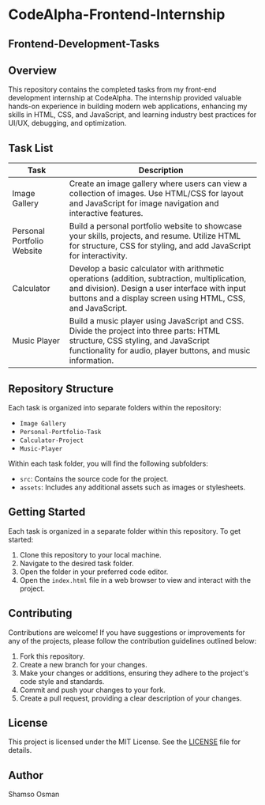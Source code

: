 # CodeAlpha-Frontend-Internship

## Frontend-Development-Tasks

## Overview

This repository contains the completed tasks from my front-end development internship at CodeAlpha. The internship provided valuable hands-on experience in building modern web applications, enhancing my skills in HTML, CSS, and JavaScript, and learning industry best practices for UI/UX, debugging, and optimization.


## Task List

| Task | Description |
| --- | --- |
|Image Gallery | Create an image gallery where users can view a collection of images. Use HTML/CSS for layout and JavaScript for image navigation and interactive features. |
|Personal Portfolio Website | Build a personal portfolio website to showcase your skills, projects, and resume. Utilize HTML for structure, CSS for styling, and add JavaScript for interactivity. |
|Calculator | Develop a basic calculator with arithmetic operations (addition, subtraction, multiplication, and division). Design a user interface with input buttons and a display screen using HTML, CSS, and JavaScript. |
|Music Player | Build a music player using JavaScript and CSS. Divide the project into three parts: HTML structure, CSS styling, and JavaScript functionality for audio, player buttons, and music information. |

## Repository Structure

Each task is organized into separate folders within the repository:
- `Image Gallery`
- `Personal-Portfolio-Task`
- `Calculator-Project`
- `Music-Player`

Within each task folder, you will find the following subfolders:
- `src`: Contains the source code for the project.
- `assets`: Includes any additional assets such as images or stylesheets.

## Getting Started

Each task is organized in a separate folder within this repository. To get started:

1. Clone this repository to your local machine.
2. Navigate to the desired task folder.
3. Open the folder in your preferred code editor.
4. Open the `index.html` file in a web browser to view and interact with the project.


## Contributing

Contributions are welcome! If you have suggestions or improvements for any of the projects, please follow the contribution guidelines outlined below:
1. Fork this repository.
2. Create a new branch for your changes.
3. Make your changes or additions, ensuring they adhere to the project's code style and standards.
4. Commit and push your changes to your fork.
5. Create a pull request, providing a clear description of your changes.


## License

This project is licensed under the MIT License. See the [LICENSE](LICENSE) file for details.


## Author

Shamso Osman
